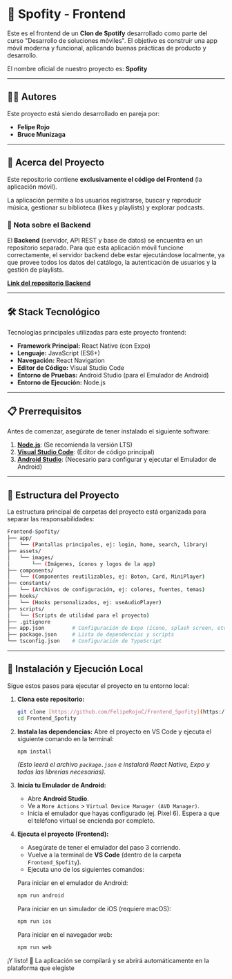# 🎵 Spofity - Frontend

Este es el frontend de un **Clon de Spotify** desarrollado como parte del curso "Desarrollo de soluciones móviles". El objetivo es construir una app móvil moderna y funcional, aplicando buenas prácticas de producto y desarrollo.

El nombre oficial de nuestro proyecto es: **Spofity**

---

## 🧑‍💻 Autores

Este proyecto está siendo desarrollado en pareja por:

* **Felipe Rojo**
* **Bruce Munizaga**

---

## 📱 Acerca del Proyecto

Este repositorio contiene **exclusivamente el código del Frontend** (la aplicación móvil).

La aplicación permite a los usuarios registrarse, buscar y reproducir música, gestionar su biblioteca (likes y playlists) y explorar podcasts.

### 🔌 Nota sobre el Backend

El **Backend** (servidor, API REST y base de datos) se encuentra en un repositorio separado. Para que esta aplicación móvil funcione correctamente, el servidor backend debe estar ejecutándose localmente, ya que provee todos los datos del catálogo, la autenticación de usuarios y la gestión de playlists.

[**Link del repositorio Backend**](https://github.com/BruceMunizaga/Spofity-BACKEND)

---

## 🛠️ Stack Tecnológico

Tecnologías principales utilizadas para este proyecto frontend:

* **Framework Principal:** React Native (con Expo)
* **Lenguaje:** JavaScript (ES6+)
* **Navegación:** React Navigation
* **Editor de Código:** Visual Studio Code
* **Entorno de Pruebas:** Android Studio (para el Emulador de Android)
* **Entorno de Ejecución:** Node.js

---

## 📋 Prerrequisitos

Antes de comenzar, asegúrate de tener instalado el siguiente software:

1.  [**Node.js**](https://nodejs.org/): (Se recomienda la versión LTS)
2.  [**Visual Studio Code**](https://code.visualstudio.com/): (Editor de código principal)
3.  [**Android Studio**](https://developer.android.com/studio): (Necesario para configurar y ejecutar el Emulador de Android)

---
## 📁 Estructura del Proyecto

La estructura principal de carpetas del proyecto está organizada para separar las responsabilidades:

```bash
Frontend-Spofity/
├── app/
│   └── (Pantallas principales, ej: login, home, search, library)
├── assets/
│   └── images/
│       └── (Imágenes, íconos y logos de la app)
├── components/
│   └── (Componentes reutilizables, ej: Boton, Card, MiniPlayer)
├── constants/
│   └── (Archivos de configuración, ej: colores, fuentes, temas)
├── hooks/
│   └── (Hooks personalizados, ej: useAudioPlayer)
├── scripts/
│   └── (Scripts de utilidad para el proyecto)
├── .gitignore
├── app.json         # Configuración de Expo (ícono, splash screen, etc.)
├── package.json     # Lista de dependencias y scripts
└── tsconfig.json    # Configuración de TypeScript
```
---

## 🚀 Instalación y Ejecución Local

Sigue estos pasos para ejecutar el proyecto en tu entorno local:

1.  **Clona este repositorio:**
    ```bash
    git clone [https://github.com/FelipeRojoC/Frontend_Spofity](https://github.com/FelipeRojoC/Frontend_Spofity)
    cd Frontend_Spofity
    ```

2.  **Instala las dependencias:**
    Abre el proyecto en VS Code y ejecuta el siguiente comando en la terminal:
    ```bash
    npm install
    ```
    *(Esto leerá el archivo `package.json` e instalará React Native, Expo y todas las librerías necesarias).*

3.  **Inicia tu Emulador de Android:**
    * Abre **Android Studio**.
    * Ve a `More Actions` > `Virtual Device Manager (AVD Manager)`.
    * Inicia el emulador que hayas configurado (ej. Pixel 6). Espera a que el teléfono virtual se encienda por completo.

4.  **Ejecuta el proyecto (Frontend):**
    * Asegúrate de tener el emulador del paso 3 corriendo.
    * Vuelve a la terminal de **VS Code** (dentro de la carpeta `Frontend_Spofity`).
    * Ejecuta uno de los siguientes comandos:

    Para iniciar en el emulador de Android:
    ```bash
    npm run android
    ```

    Para iniciar en un simulador de iOS (requiere macOS):
    ```bash
    npm run ios
    ```

    Para iniciar en el navegador web:
    ```bash
    npm run web
    ```

¡Y listo! 🎉 La aplicación se compilará y se abrirá automáticamente en la plataforma que elegiste